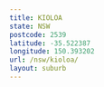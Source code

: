 ```yaml
---
title: KIOLOA
state: NSW
postcode: 2539
latitude: -35.522387
longitude: 150.393202
url: /nsw/kioloa/
layout: suburb
---
```

